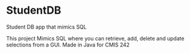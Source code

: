 # StudentDB
Student DB app that mimics SQL

This project Mimics SQL where you can retrieve, add, delete and update selections from a GUI.
Made in Java for CMIS 242
